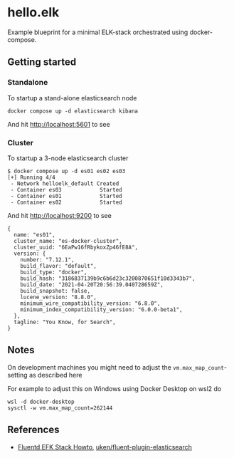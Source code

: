 # hello.elk

Example blueprint for a minimal ELK-stack orchestrated using docker-compose.

## Getting started

### Standalone

To startup a stand-alone elasticsearch node

```shell
docker compose up -d elasticsearch kibana
```

And hit [http://localhost:5601](http://localhost:5601) to see

### Cluster

To startup a 3-node elasticsearch cluster

```shell
$ docker compose up -d es01 es02 es03
[+] Running 4/4
 - Network helloelk_default Created
 - Container es03            Started
 - Container es01            Started
 - Container es02            Started
```

And hit [http://localhost:9200](http://localhost:9200) to see

```json5
{
  name: "es01",
  cluster_name: "es-docker-cluster",
  cluster_uuid: "6EaPw16fRbykoxZp46fE8A",
  version: {
    number: "7.12.1",
    build_flavor: "default",
    build_type: "docker",
    build_hash: "3186837139b9c6b6d23c3200870651f10d3343b7",
    build_date: "2021-04-20T20:56:39.040728659Z",
    build_snapshot: false,
    lucene_version: "8.8.0",
    minimum_wire_compatibility_version: "6.8.0",
    minimum_index_compatibility_version: "6.0.0-beta1",
  },
  tagline: "You Know, for Search",
}
```

## Notes

On development machines you might need to adjust the `vm.max_map_count`-setting as described here [](https://www.elastic.co/guide/en/elasticsearch/reference/current/docker.html)

For example to adjust this on Windows using Docker Desktop on wsl2 do

```shell
wsl -d docker-desktop
sysctl -w vm.max_map_count=262144
```

## References

- [Fluentd EFK Stack Howto](https://docs.fluentd.org/container-deployment/docker-compose), [uken/fluent-plugin-elasticsearch](https://github.com/uken/fluent-plugin-elasticsearch)
